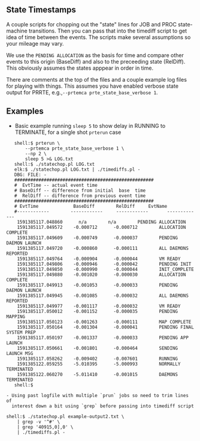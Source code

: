 State Timestamps
----------------

A couple scripts for chopping out the "state" lines
for JOB and PROC state-machine transitions.  Then
you can pass that into the timediff script to get
idea of time between the events.  The scripts make
several assumptions so your mileage may vary.

We use the `PENDING ALLOCATION` as the basis for time
and compare other events to this origin (BaseDiff)
and also to the preceeding state (RelDiff).  This obviously
assumes the states apppear in order in time.

There are comments at the top of the files and a couple
example log files for playing with things.  This assumes
you have enabled verbose state output for PRRTE,
e.g.,`--prtemca prte_state_base_verbose 1`.


Examples
-------

 - Basic example running `sleep 5` to show delay in RUNNING to TERMINATE,
   for a single shot `prterun` case

 ```
    shell:$ prterun \
        --prtemca prte_state_base_verbose 1 \
        --np 2 \
        sleep 5 >& LOG.txt
    shell:$ ./statechop.pl LOG.txt
    elk:$ ./statechop.pl LOG.txt | ./timediffs.pl -
    DBG: FILE: -
    ####################################################
    #  EvtTime -- actual event time
    # BaseDiff -- difference from initial  base  time
    #  RelDiff -- difference from previous event time
    ####################################################
    # EvtTime    	      BaseDiff   	  RelDiff  	  EvtName
    #------------        ------------     ------------       -------------
     1591385117.048860 	    n/a 	   n/a  	  PENDING ALLOCATION
     1591385117.049572 	  -0.000712 	 -0.000712  	  ALLOCATION COMPLETE
     1591385117.049609 	  -0.000749 	 -0.000037  	  PENDING DAEMON LAUNCH
     1591385117.049720 	  -0.000860 	 -0.000111  	  ALL DAEMONS REPORTED
     1591385117.049764 	  -0.000904 	 -0.000044  	  VM READY
     1591385117.049806 	  -0.000946 	 -0.000042  	  PENDING INIT
     1591385117.049850 	  -0.000990 	 -0.000044  	  INIT_COMPLETE
     1591385117.049880 	  -0.001020 	 -0.000030  	  ALLOCATION COMPLETE
     1591385117.049913 	  -0.001053 	 -0.000033  	  PENDING DAEMON LAUNCH
     1591385117.049945 	  -0.001085 	 -0.000032  	  ALL DAEMONS REPORTED
     1591385117.049977 	  -0.001117 	 -0.000032  	  VM READY
     1591385117.050012 	  -0.001152 	 -0.000035  	  PENDING MAPPING
     1591385117.050123 	  -0.001263 	 -0.000111  	  MAP COMPLETE
     1591385117.050164 	  -0.001304 	 -0.000041  	  PENDING FINAL SYSTEM PREP
     1591385117.050197 	  -0.001337 	 -0.000033  	  PENDING APP LAUNCH
     1591385117.050661 	  -0.001801 	 -0.000464  	  SENDING LAUNCH MSG
     1591385117.058262 	  -0.009402 	 -0.007601  	  RUNNING
     1591385122.059255 	  -5.010395 	 -5.000993  	  NORMALLY TERMINATED
     1591385122.060270 	  -5.011410 	 -0.001015  	  DAEMONS TERMINATED
    shell:$

 - Using past logfile with multiple `prun` jobs so need to trim lines of
   interest down a bit using `grep` before passing into timediff script

  ```
    shell:$ ./statechop.pl example-output2.txt \
        | grep -v '^#' \
        | grep '40915,0],0' \
        | ./timediffs.pl -

 ```

